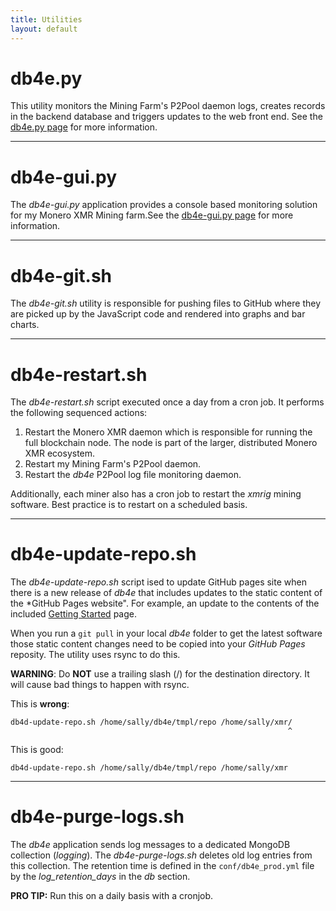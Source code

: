 ```yaml
---
title: Utilities
layout: default
---
```


# db4e.py

This utility monitors the Mining Farm's P2Pool daemon logs, creates records in the backend database and triggers updates to the web front end. See the [db4e.py page](/pages/db4e.py.html) for more information.

---

# db4e-gui.py

The *db4e-gui.py* application provides a console based monitoring solution for my Monero XMR Mining farm.See the [db4e-gui.py page](/pages/db4e-gui.py.html) for more information.

---

# db4e-git.sh

The *db4e-git.sh* utility is responsible for pushing files to GitHub where they are picked up by the JavaScript code and rendered into graphs and bar charts.

---

# db4e-restart.sh

The *db4e-restart.sh* script executed once a day from a cron job. It performs the following sequenced actions:

1. Restart the Monero XMR daemon which is responsible for running the full blockchain node. The node is part of the larger, distributed Monero XMR ecosystem.
2. Restart my Mining Farm's P2Pool daemon.
3. Restart the *db4e* P2Pool log file monitoring daemon.

Additionally, each miner also has a cron job to restart the *xmrig* mining software. Best practice is to restart on a scheduled basis.

---

# db4e-update-repo.sh

The *db4e-update-repo.sh* script ised to update GitHub pages site when there is a new release of *db4e* that includes updates to the static content of the *GitHub Pages website". For example, an update to the contents of the included [Getting Started](/pages/Getting-Started.html) page.

When you run a `git pull` in your local *db4e* folder to get the latest software those static content changes need to be copied into your *GitHub Pages* reposity. The utility
uses rsync to do this.

**WARNING**: Do **NOT** use a trailing slash (/) for the destination directory. It will 
cause bad things to happen with rsync.

This is **wrong**:
```
db4d-update-repo.sh /home/sally/db4e/tmpl/repo /home/sally/xmr/
                                                              ^
```

This is good:
```
db4d-update-repo.sh /home/sally/db4e/tmpl/repo /home/sally/xmr
```

---

# db4e-purge-logs.sh

The *db4e* application sends log messages to a dedicated MongoDB collection (*logging*). The *db4e-purge-logs.sh* deletes old log entries from this collection. The retention time
is defined in the `conf/db4e_prod.yml` file by the *log_retention_days* in the *db* section. 

**PRO TIP:** Run this on a daily basis with a cronjob.